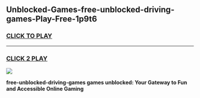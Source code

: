 
## Unblocked-Games-free-unblocked-driving-games-Play-Free-1p9t6
<h3>
<a href="https://premium76.site?title=free-unblocked-driving-games&ref=19M">CLICK TO PLAY</a></h3>
<hr>

<h3>
<a href="https://premium76.site?title=free-unblocked-driving-games&ref=19M">CLICK 2 PLAY</a>
  
</h3>

<a href="https://premium76.site?title=free-unblocked-driving-games&ref=19M"><img src="https://clearcache.store/games.png"></a>


**free-unblocked-driving-games games unblocked: Your Gateway to Fun and Accessible Online Gaming**
